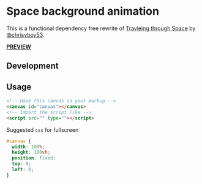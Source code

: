 # Space background animation

This is a functional dependency free rewrite of [Travleing through Space](https://codepen.io/chrisyboy53/pen/oXZzQb) by [@chrisyboy53](https://codepen.io/chrisyboy53).

**[PREVIEW](https://fippli.se/space-travel-background-animation)**

## Development



## Usage


```html
<!-- Have this canvas in your markup -->
<canvas id="canvas"></canvas>
<!-- Import the script like -->
<script src="" type=""></script>
```

Suggested `css` for fullscreen
```css
#canvas {
  width: 100%;
  height: 100vh;
  position: fixed;
  top: 0;
  left: 0;
}
```
